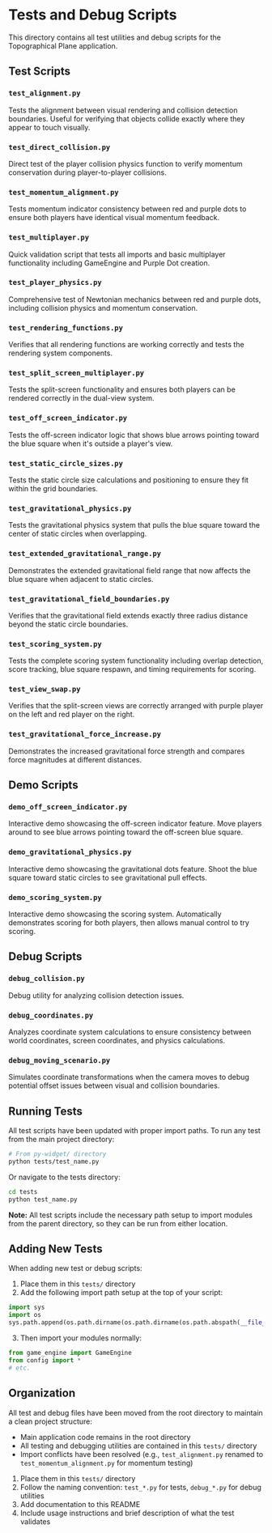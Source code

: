 # Tests and Debug Scripts

This directory contains all test utilities and debug scripts for the Topographical Plane application.

## Test Scripts

### `test_alignment.py`
Tests the alignment between visual rendering and collision detection boundaries. Useful for verifying that objects collide exactly where they appear to touch visually.

### `test_direct_collision.py`
Direct test of the player collision physics function to verify momentum conservation during player-to-player collisions.

### `test_momentum_alignment.py`
Tests momentum indicator consistency between red and purple dots to ensure both players have identical visual momentum feedback.

### `test_multiplayer.py`
Quick validation script that tests all imports and basic multiplayer functionality including GameEngine and Purple Dot creation.

### `test_player_physics.py`
Comprehensive test of Newtonian mechanics between red and purple dots, including collision physics and momentum conservation.

### `test_rendering_functions.py`
Verifies that all rendering functions are working correctly and tests the rendering system components.

### `test_split_screen_multiplayer.py`
Tests the split-screen functionality and ensures both players can be rendered correctly in the dual-view system.

### `test_off_screen_indicator.py`
Tests the off-screen indicator logic that shows blue arrows pointing toward the blue square when it's outside a player's view.

### `test_static_circle_sizes.py`
Tests the static circle size calculations and positioning to ensure they fit within the grid boundaries.

### `test_gravitational_physics.py`
Tests the gravitational physics system that pulls the blue square toward the center of static circles when overlapping.

### `test_extended_gravitational_range.py`
Demonstrates the extended gravitational field range that now affects the blue square when adjacent to static circles.

### `test_gravitational_field_boundaries.py`
Verifies that the gravitational field extends exactly three radius distance beyond the static circle boundaries.

### `test_scoring_system.py`
Tests the complete scoring system functionality including overlap detection, score tracking, blue square respawn, and timing requirements for scoring.

### `test_view_swap.py`
Verifies that the split-screen views are correctly arranged with purple player on the left and red player on the right.

### `test_gravitational_force_increase.py`
Demonstrates the increased gravitational force strength and compares force magnitudes at different distances.

## Demo Scripts

### `demo_off_screen_indicator.py`
Interactive demo showcasing the off-screen indicator feature. Move players around to see blue arrows pointing toward the off-screen blue square.

### `demo_gravitational_physics.py`
Interactive demo showcasing the gravitational dots feature. Shoot the blue square toward static circles to see gravitational pull effects.

### `demo_scoring_system.py`
Interactive demo showcasing the scoring system. Automatically demonstrates scoring for both players, then allows manual control to try scoring.

## Debug Scripts

### `debug_collision.py`
Debug utility for analyzing collision detection issues.

### `debug_coordinates.py`
Analyzes coordinate system calculations to ensure consistency between world coordinates, screen coordinates, and physics calculations.

### `debug_moving_scenario.py`
Simulates coordinate transformations when the camera moves to debug potential offset issues between visual and collision boundaries.

## Running Tests

All test scripts have been updated with proper import paths. To run any test from the main project directory:

```bash
# From py-widget/ directory
python tests/test_name.py

```

Or navigate to the tests directory:

```bash
cd tests
python test_name.py
```

**Note:** All test scripts include the necessary path setup to import modules from the parent directory, so they can be run from either location.

## Adding New Tests

When adding new test or debug scripts:

1. Place them in this `tests/` directory
2. Add the following import path setup at the top of your script:

```python
import sys
import os
sys.path.append(os.path.dirname(os.path.dirname(os.path.abspath(__file__))))
```

3. Then import your modules normally:

```python
from game_engine import GameEngine
from config import *
# etc.
```

## Organization

All test and debug files have been moved from the root directory to maintain a clean project structure:
- Main application code remains in the root directory
- All testing and debugging utilities are contained in this `tests/` directory
- Import conflicts have been resolved (e.g., `test_alignment.py` renamed to `test_momentum_alignment.py` for momentum testing)

1. Place them in this `tests/` directory
2. Follow the naming convention: `test_*.py` for tests, `debug_*.py` for debug utilities
3. Add documentation to this README
4. Include usage instructions and brief description of what the test validates
